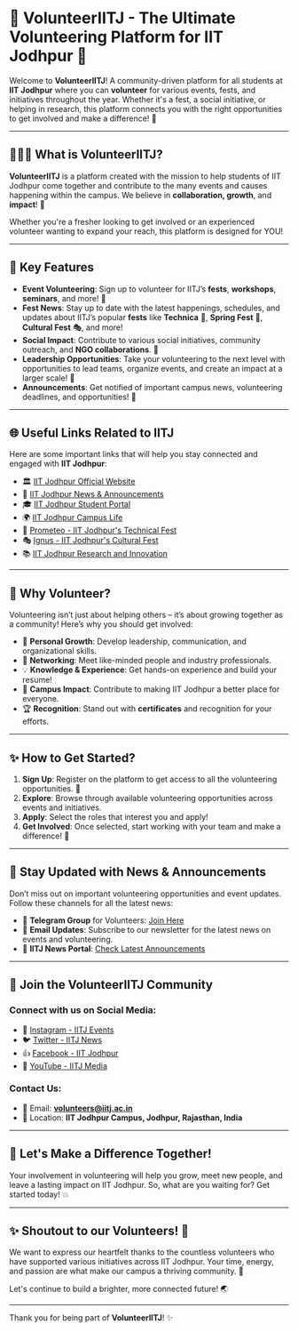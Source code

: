 # 🚀 **VolunteerIITJ** - The Ultimate Volunteering Platform for IIT Jodhpur 🌟

Welcome to **VolunteerIITJ**! A community-driven platform for all students at **IIT Jodhpur** where you can **volunteer** for various events, fests, and initiatives throughout the year. Whether it's a fest, a social initiative, or helping in research, this platform connects you with the right opportunities to get involved and make a difference! 💪

---

## 🧑‍🤝‍🧑 **What is VolunteerIITJ?**

**VolunteerIITJ** is a platform created with the mission to help students of IIT Jodhpur come together and contribute to the many events and causes happening within the campus. We believe in **collaboration, growth**, and **impact**! 🌱

Whether you're a fresher looking to get involved or an experienced volunteer wanting to expand your reach, this platform is designed for YOU! 

---

## 🎉 **Key Features**

- **Event Volunteering**: Sign up to volunteer for IITJ’s **fests**, **workshops**, **seminars**, and more! 🎤
- **Fest News**: Stay up to date with the latest happenings, schedules, and updates about IITJ’s popular **fests** like **Technica** 🤖, **Spring Fest** 🌸, **Cultural Fest** 🎭, and more!
- **Social Impact**: Contribute to various social initiatives, community outreach, and **NGO collaborations**. 🤝
- **Leadership Opportunities**: Take your volunteering to the next level with opportunities to lead teams, organize events, and create an impact at a larger scale! 💼
- **Announcements**: Get notified of important campus news, volunteering deadlines, and opportunities! 📰

---

## 🌐 **Useful Links Related to IITJ**

Here are some important links that will help you stay connected and engaged with **IIT Jodhpur**:

- 🏛️ [IIT Jodhpur Official Website](https://www.iitj.ac.in)
- 📢 [IIT Jodhpur News & Announcements](https://www.youtube.com/@IITJodhpurOfficial)
- 🎓 [IIT Jodhpur Student Portal](https://erp.iitj.ac.in)
- 🌍 [IIT Jodhpur Campus Life](https://iitj.ac.in/students/index.php?id=student_campus_life_welcome)
- 🎉 [Prometeo - IIT Jodhpur's Technical Fest](https://prometeo.iitj.ac.in)
- 🎭 [Ignus - IIT Jodhpur's Cultural Fest](https://www.instagram.com/ignus_iitj/?hl=en)
- 📚 [IIT Jodhpur Research and Innovation](https://iitj.ac.in/infra/offices/index.php?id=office_of_rnd)

---

## 🌟 **Why Volunteer?**

Volunteering isn’t just about helping others – it’s about growing together as a community! Here’s why you should get involved:

- 🌱 **Personal Growth**: Develop leadership, communication, and organizational skills.
- 🤝 **Networking**: Meet like-minded people and industry professionals.
- 💡 **Knowledge & Experience**: Get hands-on experience and build your resume!
- 🎉 **Campus Impact**: Contribute to making IIT Jodhpur a better place for everyone.
- 🏆 **Recognition**: Stand out with **certificates** and recognition for your efforts.

---

## ✨ **How to Get Started?**

1. **Sign Up**: Register on the platform to get access to all the volunteering opportunities. 📝
2. **Explore**: Browse through available volunteering opportunities across events and initiatives.
3. **Apply**: Select the roles that interest you and apply!
4. **Get Involved**: Once selected, start working with your team and make a difference! 🎯

---

## 📅 **Stay Updated with News & Announcements**

Don’t miss out on important volunteering opportunities and event updates. Follow these channels for all the latest news:

- 📱 **Telegram Group** for Volunteers: [Join Here](https://t.me/volunteerIITJ)
- 📧 **Email Updates**: Subscribe to our newsletter for the latest news on events and volunteering.
- 📰 **IITJ News Portal**: [Check Latest Announcements](https://iitj.ac.in/archives/news.php)

---

## 👥 **Join the VolunteerIITJ Community**

### Connect with us on Social Media:

- 📸 [Instagram - IITJ Events](https://www.instagram.com/iitj)
- 🐦 [Twitter - IITJ News](https://x.com/iitjodhpur)
- 👍 [Facebook - IIT Jodhpur](https://www.facebook.com/IITJOfficial/)
- 🎥 [YouTube - IITJ Media](https://www.youtube.com/@IITJodhpurOfficial)

### Contact Us:

- 📧 Email: **volunteers@iitj.ac.in**
- 📍 Location: **IIT Jodhpur Campus, Jodhpur, Rajasthan, India**

---

## 🚀 **Let's Make a Difference Together!**

Your involvement in volunteering will help you grow, meet new people, and leave a lasting impact on IIT Jodhpur. So, what are you waiting for? Get started today! 💥

---

## ✨ **Shoutout to our Volunteers!** 🙌

We want to express our heartfelt thanks to the countless volunteers who have supported various initiatives across IIT Jodhpur. Your time, energy, and passion are what make our campus a thriving community. 💖

Let's continue to build a brighter, more connected future! 🌏

---

Thank you for being part of **VolunteerIITJ**! ✨
